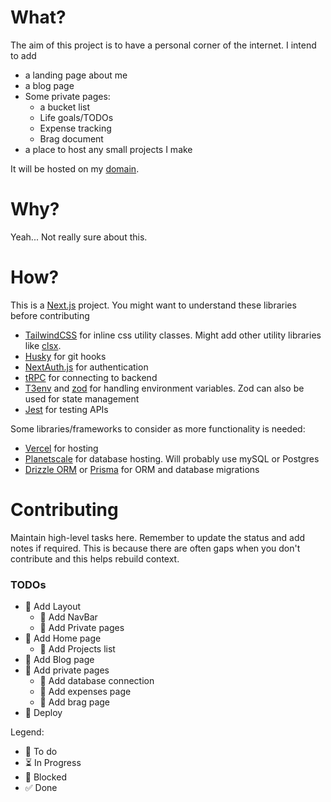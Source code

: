 # What?

The aim of this project is to have a personal corner of the internet. I intend to add

- a landing page about me
- a blog page
- Some private pages:
  - a bucket list
  - Life goals/TODOs
  - Expense tracking
  - Brag document
- a place to host any small projects I make

It will be hosted on my [domain](https://onkardeshpande.com).

# Why?

Yeah... Not really sure about this.

# How?

This is a [Next.js](https://nextjs.org/) project. You might want to understand these libraries before contributing

- [TailwindCSS](https://tailwindcss.com/) for inline css utility classes. Might add other utility libraries like [clsx](https://github.com/lukeed/clsx).
- [Husky](https://typicode.github.io/husky/) for git hooks
- [NextAuth.js](https://next-auth.js.org/) for authentication
- [tRPC](https://trpc.io/) for connecting to backend
- [T3env](https://env.t3.gg/) and [zod](https://zod.dev/) for handling environment variables. Zod can also be used for state management
- [Jest](https://jestjs.io/) for testing APIs

Some libraries/frameworks to consider as more functionality is needed:

- [Vercel](https://planetscale.com/) for hosting
- [Planetscale](https://planetscale.com/) for database hosting. Will probably use mySQL or Postgres
- [Drizzle ORM](https://orm.drizzle.team/) or [Prisma](https://www.prisma.io/) for ORM and database migrations

# Contributing

Maintain high-level tasks here. Remember to update the status and add notes if required. This is because there are often gaps when you don't contribute and this helps rebuild context.

### TODOs

- 💭 Add Layout
  - 💭 Add NavBar
  - 💭 Add Private pages
- 💭 Add Home page
  - 💭 Add Projects list
- 💭 Add Blog page
- 💭 Add private pages
  - 💭 Add database connection
  - 💭 Add expenses page
  - 💭 Add brag page
- 💭 Deploy

Legend:

- 💭 To do
- ⏳ In Progress
- 🚫 Blocked
- ✅ Done
